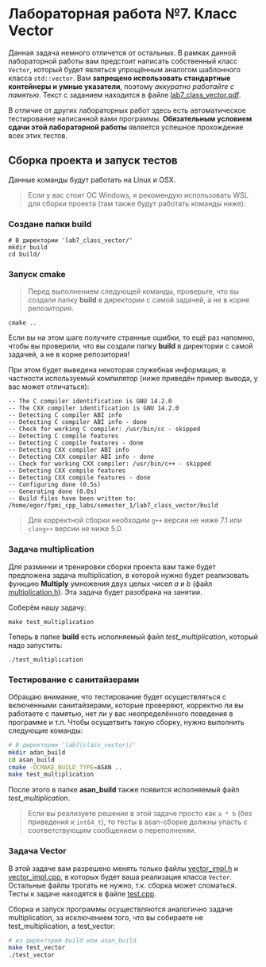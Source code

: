 # Лабораторная работа №7. Класс Vector

Данная задача немного отличется от остальных. В рамках данной лабораторной работы вам предстоит написать собственный класс `Vector`, который будет являться упрощённым аналогом шаблонного класса `std::vector`. Вам **запрещено использовать стандартные контейнеры и умные указатели**, поэтому _аккуратно работайте с памятью_. Текст с заданием находится в файле [lab7_class_vector.pdf](lab7_class_vector.pdf).

В отличие от других лабораторных работ здесь есть автоматическое тестирование написанной вами программы. **Обязательным условием сдачи этой лабораторной работы** является успешное прохождение всех этих тестов.

## Сборка проекта и запуск тестов

Данные команды будут работать на Linux и OSX.

> Если у вас стоит ОС Windows, я рекомендую использовать WSL для сборки проекта (там также будут работать команды ниже).

### Создане папки build
```shell
# В директории 'lab7_class_vector/'
mkdir build
cd build/
```

### Запуск cmake

> Перед выполнением следующей команды, проверьте, что вы создали папку **build** в директории с самой задачей, а не в корне репозитория.

```shell
cmake ..
```

Если вы на этом шаге получите странные ошибки, то ещё раз напомню, чтобы вы проверили, что вы создали папку **build** в директории с самой задачей, а не в корне репозитория!

При этом будет выведена некоторая служебная информация, в частности используемый компилятор (ниже приведён пример вывода, у вас может отличаться):
```
-- The C compiler identification is GNU 14.2.0
-- The CXX compiler identification is GNU 14.2.0
-- Detecting C compiler ABI info
-- Detecting C compiler ABI info - done
-- Check for working C compiler: /usr/bin/cc - skipped
-- Detecting C compile features
-- Detecting C compile features - done
-- Detecting CXX compiler ABI info
-- Detecting CXX compiler ABI info - done
-- Check for working CXX compiler: /usr/bin/c++ - skipped
-- Detecting CXX compile features
-- Detecting CXX compile features - done
-- Configuring done (0.5s)
-- Generating done (0.0s)
-- Build files have been written to: /home/egor/fpmi_cpp_labs/semester_1/lab7_class_vector/build
```

> Для корректной сборки необходим `g++` версии не ниже 7.1 или `clang++` версии не ниже 5.0.

### Задача multiplication

Для разминки и тренировки сборки проекта вам таже будет предложена задача multiplication, в которой нужно будет реализовать функцию 
**Multiply** умножения двух целых чисел $a$ и $b$ (файл [multiplication.h](multiplication/multiplication.h)). Эта задача будет разобрана на занятии.

Соберём нашу задачу:
```
make test_multiplication
```

Теперь в папке **build** есть исполняемый файл _test_multiplication_, который надо запустить:
```
./test_multiplication
```

### Тестирование с санитайзерами
Обращаю внимание, что тестирование будет осуществляться с включенными санитайзерами, которые проверяют, корректно ли вы работаете с памятью, нет ли у вас неопределённого поведения в программе и т.п. Чтобы осущетвить такую сборку, нужно выполнить следующие команды:
```bash
# В директории 'lab7(class_vector)/'
mkdir adan_build
cd asan_build
cmake -DCMAKE_BUILD_TYPE=ASAN ..
make test_multiplication
```
После этого в папке **asan_build** также появится исполняемый файл _test_multiplication_.

> Если вы реализуете решение в этой задаче просто как `a * b` (без приведения к `int64_t`), то тесты в asan-сборке должны упасть с соответствующим сообщением о переполнении.

### Задача Vector

В этой задаче вам разрешено менять только файлы [vector_impl.h](vector/vector_impl.h) и [vector_impl.cpp](vector/vector_impl.cpp), в которых будет ваша реализация класса `Vector`. Остальные файлы трогать не нужно, т.к. сборка может сломаться. Тесты к задаче находятся в файле [test.cpp](vector/test.cpp). 

Сборка и запуск программы осуществляются аналогично задаче multiplication, за исключением того, что вы собираете не test_multiplication, а test_vector:
```bash
# из директорий build или asan_build
make test_vector
./test_vector
```

